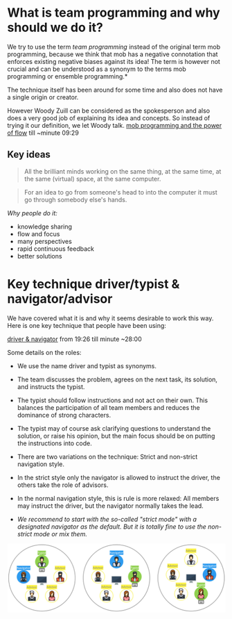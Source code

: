 # What is team programming and why should we do it?

We try to use the term *team programming* instead of the original term mob programming, because we think that mob has a negative connotation
that enforces existing negative biases against its idea!
The term is however not crucial and can be understood as a synonym to the terms mob programming or ensemble programming.*

The technique itself has been around for some time and also does not have a single origin or creator.

However Woody Zuill can be considered as the spokesperson and also does a very good job of explaining its idea and concepts.
So instead of trying it our definition, we let Woody talk.
[mob programming and the power of flow](https://www.youtube.com/watch?v=28S4CVkYhWA) till ~minute 09:29

## Key ideas
>All the brilliant minds working on the same thing, at the same time, at the same (virtual) space, at the same computer.

>For an idea to go from someone's head to into the computer it must go through somebody else's hands. 
 
*Why people do it:*
- knowledge sharing
- flow and focus
- many perspectives
- rapid continuous feedback
- better solutions
  
# Key technique driver/typist & navigator/advisor
We have covered what it is and why it seems desirable to work this way.
Here is one key technique that people have been using:

[driver & navigator](https://youtu.be/SHOVVnRB4h0?t=1166) from 19:26 till minute ~28:00

Some details on the roles:
- We use the name driver and typist as synonyms.
- The team discusses the problem, agrees on the next task, its solution, and instructs the typist.
- The typist should follow instructions and not act on their own. This balances the participation of all team members and reduces the dominance of strong characters.
- The typist may of course ask clarifying questions to understand the solution, or raise his opinion, but the main focus should be on putting the instructions into code.

- There are two variations on the technique: Strict and non-strict navigation style.
- In the strict style only the navigator is allowed to instruct the driver, the others take the role of advisors.
- In the normal navigation style, this is rule is more relaxed: All members may instruct the driver, but the navigator normally takes the lead.
- *We recommend to start with the so-called "strict mode" with a designated navigator as the default. But it is totally fine to use the non-strict mode or mix them.* 


![Team Programming Roles](team-programming-roles.jpg)


